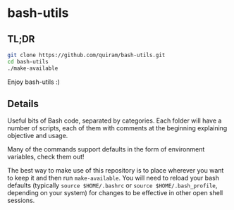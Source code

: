 # bash-utils

## TL;DR
```bash
git clone https://github.com/quiram/bash-utils.git
cd bash-utils
./make-available
```
Enjoy bash-utils :)

## Details
Useful bits of Bash code, separated by categories. Each folder will have a number of scripts, each of them with comments
at the beginning explaining objective and usage.

Many of the commands support defaults in the form of environment variables, check them out!

The best way to make use of this repository is to place wherever you want to keep it and then run `make-available`. You
will need to reload your bash defaults (typically `source $HOME/.bashrc` or `source $HOME/.bash_profile`, depending on
your system) for changes to be effective in other open shell sessions.
